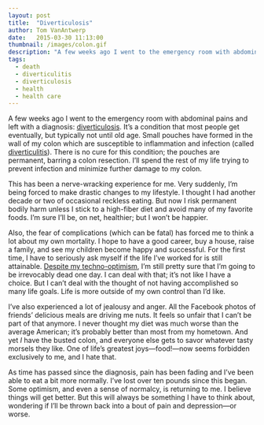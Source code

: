 ```yaml
---
layout: post
title:  "Diverticulosis"
author: Tom VanAntwerp
date:   2015-03-30 11:13:00
thumbnail: /images/colon.gif
description: "A few weeks ago I went to the emergency room with abdominal pains and left with a diagnosis: diverticulosis. It’s a condition that most people get eventually, but typically not until old age. I’ll spend the rest of my life trying to prevent infection and minimize further damage to my colon."
tags:
  - death
  - diverticulitis
  - diverticulosis
  - health
  - health care
---
```


A few weeks ago I went to the emergency room with abdominal pains and left with a diagnosis: [diverticulosis](http://www.webmd.com/digestive-disorders/tc/diverticulosis-topic-overview). It’s a condition that most people get eventually, but typically not until old age. Small pouches have formed in the wall of my colon which are susceptible to inflammation and infection (called [diverticulitis](http://www.webmd.com/digestive-disorders/tc/diverticulitis-topic-overview)). There is no cure for this condition; the pouches are permanent, barring a colon resection. I’ll spend the rest of my life trying to prevent infection and minimize further damage to my colon.

This has been a nerve-wracking experience for me. Very suddenly, I’m being forced to make drastic changes to my lifestyle. I thought I had another decade or two of occasional reckless eating. But now I risk permanent bodily harm unless I stick to a high-fiber diet and avoid many of my favorite foods. I’m sure I’ll be, on net, healthier; but I won’t be happier.

Also, the fear of complications (which can be fatal) has forced me to think a lot about my own mortality. I hope to have a good career, buy a house, raise a family, and see my children become happy and successful. For the first time, I have to seriously ask myself if the life I’ve worked for is still attainable. [Despite my techno-optimism](http://www.smbc-comics.com/index.php?db=comics&id=1968), I’m still pretty sure that I’m going to be irrevocably dead one day. I can deal with that; it’s not like I have a choice. But I can’t deal with the thought of not having accomplished so many life goals. Life is more outside of my own control than I’d like.

I’ve also experienced a lot of jealousy and anger. All the Facebook photos of  friends’ delicious meals are driving me nuts. It feels so unfair that I can’t be part of that anymore. I never thought my diet was much worse than the average American; it’s probably better than most from my hometown. And yet *I* have the busted colon, and everyone else gets to savor whatever tasty morsels they like. One of life’s greatest joys—food!—now seems forbidden exclusively to me, and I hate that.

As time has passed since the diagnosis, pain has been fading and I’ve been able to eat a bit more normally. I’ve lost over ten pounds since this began. Some optimism, and even a sense of normalcy, is returning to me. I believe things will get better. But this will always be something I have to think about, wondering if I’ll be thrown back into a bout of pain and depression—or worse.
